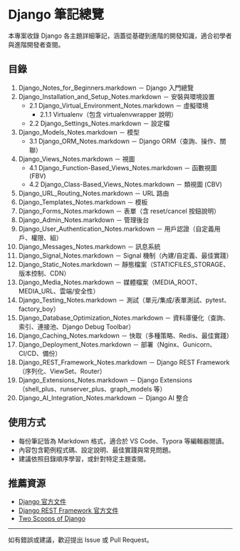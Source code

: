 # Django 筆記總覽

本專案收錄 Django 各主題詳細筆記，涵蓋從基礎到進階的開發知識，適合初學者與進階開發者查閱。

## 目錄

1. Django_Notes_for_Beginners.markdown － Django 入門總覽
2. Django_Installation_and_Setup_Notes.markdown － 安裝與環境設置
   - 2.1 Django_Virtual_Environment_Notes.markdown － 虛擬環境
      - 2.1.1 Virtualenv（包含 virtualenvwrapper 說明）
   - 2.2 Django_Settings_Notes.markdown － 設定檔
3. Django_Models_Notes.markdown － 模型
   - 3.1 Django_ORM_Notes.markdown － Django ORM（查詢、操作、關聯）
4. Django_Views_Notes.markdown － 視圖
   - 4.1 Django_Function-Based_Views_Notes.markdown － 函數視圖 (FBV)
   - 4.2 Django_Class-Based_Views_Notes.markdown － 類視圖 (CBV)
5. Django_URL_Routing_Notes.markdown － URL 路由
6. Django_Templates_Notes.markdown － 模板
7. Django_Forms_Notes.markdown － 表單（含 reset/cancel 按鈕說明）
8. Django_Admin_Notes.markdown － 管理後台
9. Django_User_Authentication_Notes.markdown － 用戶認證（自定義用戶、權限、組）
10. Django_Messages_Notes.markdown － 訊息系統
11. Django_Signal_Notes.markdown － Signal 機制（內建/自定義、最佳實踐）
12. Django_Static_Notes.markdown － 靜態檔案（STATICFILES_STORAGE、版本控制、CDN）
13. Django_Media_Notes.markdown － 媒體檔案（MEDIA_ROOT、MEDIA_URL、雲端/安全性）
14. Django_Testing_Notes.markdown － 測試（單元/集成/表單測試、pytest、factory_boy）
15. Django_Database_Optimization_Notes.markdown － 資料庫優化（查詢、索引、連接池、Django Debug Toolbar）
16. Django_Caching_Notes.markdown － 快取（多種策略、Redis、最佳實踐）
17. Django_Deployment_Notes.markdown － 部署（Nginx、Gunicorn、CI/CD、備份）
18. Django_REST_Framework_Notes.markdown － Django REST Framework（序列化、ViewSet、Router）
19. Django_Extensions_Notes.markdown － Django Extensions（shell_plus、runserver_plus、graph_models 等）
20. Django_AI_Integration_Notes.markdown － Django AI 整合

## 使用方式

- 每份筆記皆為 Markdown 格式，適合於 VS Code、Typora 等編輯器閱讀。
- 內容包含範例程式碼、設定說明、最佳實踐與常見問題。
- 建議依照目錄順序學習，或針對特定主題查閱。

## 推薦資源
- [Django 官方文件](https://docs.djangoproject.com/zh-hans/stable/)
- [Django REST Framework 官方文件](https://www.django-rest-framework.org/)
- [Two Scoops of Django](https://www.feldroy.com/books/two-scoops-of-django-3-x)

---

如有錯誤或建議，歡迎提出 Issue 或 Pull Request。
